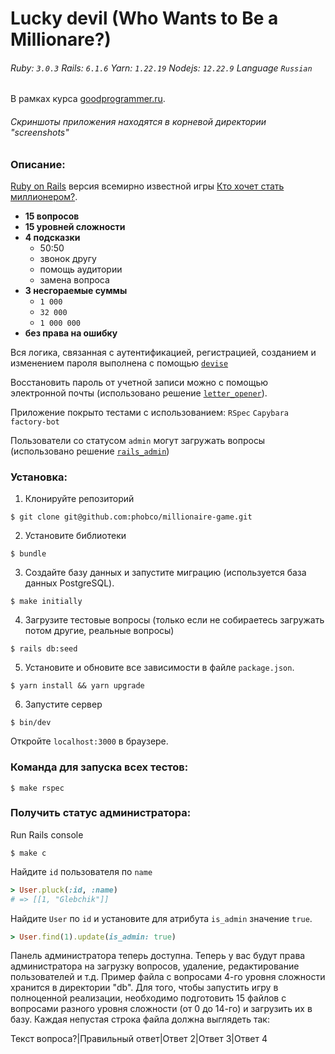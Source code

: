 # Lucky devil (Who Wants to Be a Millionare?)

###### Ruby: `3.0.3` Rails: `6.1.6` Yarn: `1.22.19` Nodejs: `12.22.9` Language `Russian`
В рамках курса [goodprogrammer.ru](https://goodprogrammer.ru/).
###### Скриншоты приложения находятся в корневой директории "screenshots"

### Описание:

[Ruby on Rails](https://rubyonrails.org/) версия всемирно известной игры [Кто хочет стать миллионером?](https://ru.wikipedia.org/wiki/Кто_хочет_стать_миллионером).

- **15 вопросов**
- **15 уровней сложности**
- **4 подсказки**
  - 50:50
  - звонок другу
  - помощь аудитории
  - замена вопроса
- **3 несгораемые суммы**
  - `1 000`
  - `32 000`
  - `1 000 000`
- **без права на ошибку**

Вся логика, связанная с аутентификацией, регистрацией, созданием и изменением пароля
выполнена с помощью [`devise`](https://github.com/heartcombo/devise)

Восстановить пароль от учетной записи можно с помощью электронной почты (использовано 
решение [`letter_opener`](https://github.com/ryanb/letter_opener)).

Приложение покрыто тестами с использованием: `RSpec` `Capybara` `factory-bot`

Пользователи со статусом `admin` могут загружать вопросы (использовано решение [`rails_admin`](https://github.com/railsadminteam/rails_admin))



### Установка:
1. Клонируйте репозиторий
```
$ git clone git@github.com:phobco/millionaire-game.git
```

2. Установите библиотеки
```
$ bundle
```

3. Создайте базу данных и запустите миграцию (используется база данных PostgreSQL).
```
$ make initially
```

4. Загрузите тестовые вопросы
(только если не собираетесь загружать потом другие, реальные вопросы)
```
$ rails db:seed
```

5. Установите и обновите все зависимости в файле `package.json`.
```
$ yarn install && yarn upgrade
```

6. Запустите сервер
```
$ bin/dev
```

Откройте `localhost:3000` в браузере.

### Команда для запуска всех тестов:
```
$ make rspec
```

### Получить статус администратора:

Run Rails console
```
$ make c
```

Найдите `id` пользователя по `name`
```ruby
> User.pluck(:id, :name)
# => [[1, "Glebchik"]]
```
Найдите `User` по `id` и установите для атрибута `is_admin` значение `true`.
```ruby
> User.find(1).update(is_admin: true)
```

Панель администратора теперь доступна. Теперь у вас будут права администратора на
загрузку вопросов, удаление, редактирование пользователей и т.д. Пример файла с
вопросами 4-го уровня сложности хранится в директории "db". Для того, чтобы запустить
игру в полноценной реализации, необходимо подготовить 15 файлов с вопросами разного
уровня сложности (от 0 до 14-го) и загрузить их в базу.
Каждая непустая строка файла должна выглядеть так:

Текст вопроса?|Правильный ответ|Ответ 2|Ответ 3|Ответ 4
